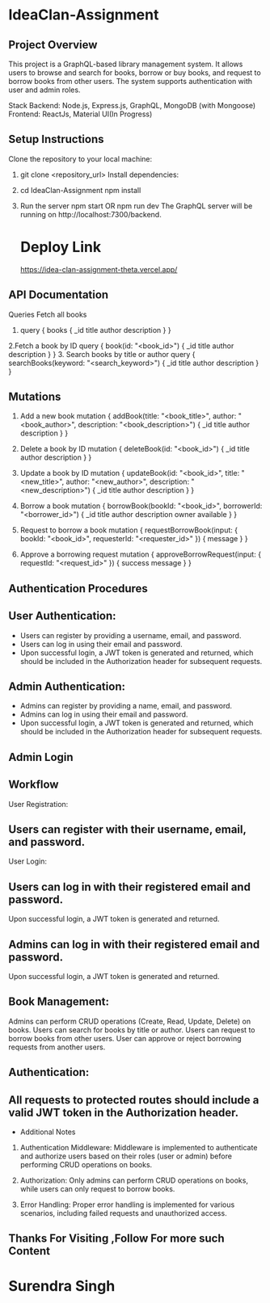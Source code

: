 # IdeaClan-Assignment
## Project Overview
This project is a GraphQL-based library management system. It allows users to browse and search for books, borrow or buy books, and request to borrow books from other users. The system supports authentication with user and admin roles.

Stack
Backend: Node.js, Express.js, GraphQL, MongoDB (with Mongoose)
Frontend: ReactJs, Material UI(In Progress)
## Setup Instructions
Clone the repository to your local machine:

1. git clone <repository_url>
Install dependencies:

2. cd IdeaClan-Assignment
   npm install

3. Run the server 
 npm start OR npm run dev
The GraphQL server will be running on http://localhost:7300/backend.
   # Deploy Link
   https://idea-clan-assignment-theta.vercel.app/
## API Documentation
Queries
Fetch all books

1. query {
  books {
    _id
    title
    author
    description
  }
}

2.Fetch a book by ID
query {
  book(id: "<book_id>") {
    _id
    title
    author
    description
  }
}
3. Search books by title or author
query {
  searchBooks(keyword: "<search_keyword>") {
    _id
    title
    author
    description
  }
}

##  Mutations
1. Add a new book
mutation {
  addBook(title: "<book_title>", author: "<book_author>", description: "<book_description>") {
    _id
    title
    author
    description
  }
}
2. Delete a book by ID
mutation {
  deleteBook(id: "<book_id>") {
    _id
    title
    author
    description
  }
}
3. Update a book by ID
mutation {
  updateBook(id: "<book_id>", title: "<new_title>", author: "<new_author>", description: "<new_description>") {
    _id
    title
    author
    description
  }
}
4. Borrow a book
mutation {
  borrowBook(bookId: "<book_id>", borrowerId: "<borrower_id>") {
    _id
    title
    author
    description
    owner
    available
  }
}
5. Request to borrow a book
mutation {
  requestBorrowBook(input: { bookId: "<book_id>", requesterId: "<requester_id>" }) {
    message
  }
}

6. Approve a borrowing request
mutation {
  approveBorrowRequest(input: { requestId: "<request_id>" }) {
    success
    message
  }
}

## Authentication Procedures
 ## User Authentication:

* Users can register by providing a username, email, and password.
* Users can log in using their email and password.
* Upon successful login, a JWT token is generated and returned, which should be included in the Authorization header for subsequent requests.

## Admin Authentication:
* Admins can register by providing a name, email, and password.
* Admins can log in using their email and password.
* Upon successful login, a JWT token is generated and returned, which should be included in the Authorization header for subsequent requests.
## Admin Login 


## Workflow
User Registration:

## Users can register with their username, email, and password.
User Login:

## Users can log in with their registered email and password.
Upon successful login, a JWT token is generated and returned.


## Admins can log in with their registered email and password.
Upon successful login, a JWT token is generated and returned.

## Book Management:

 Admins can perform CRUD operations (Create, Read, Update, Delete) on books.
 Users can search for books by title or author.
 Users can request to borrow books from other users.
 User can approve or reject borrowing requests from another users.

## Authentication:

## All requests to protected routes should include a valid JWT token in the Authorization header.

* Additional Notes
1. Authentication Middleware: Middleware is implemented to authenticate and authorize users based on their roles (user or admin) before performing CRUD operations on books.

2. Authorization: Only admins can perform CRUD operations on books, while users can only request to borrow books.

2. Error Handling: Proper error handling is implemented for various scenarios, including failed requests and unauthorized access.

## Thanks For Visiting ,Follow For more such Content ##
# Surendra Singh #
